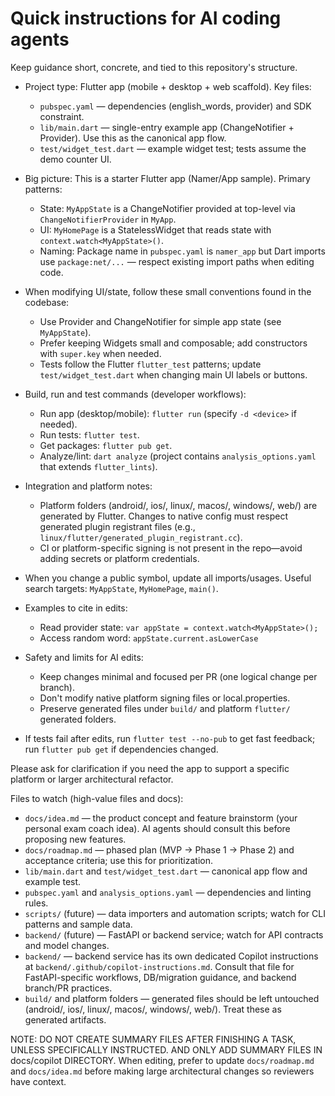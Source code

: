 <!-- .github/copilot-instructions.md for the `net` Flutter project -->
# Quick instructions for AI coding agents

Keep guidance short, concrete, and tied to this repository's structure.

- Project type: Flutter app (mobile + desktop + web scaffold). Key files:
  - `pubspec.yaml` — dependencies (english_words, provider) and SDK constraint.
  - `lib/main.dart` — single-entry example app (ChangeNotifier + Provider). Use this as the canonical app flow.
  - `test/widget_test.dart` — example widget test; tests assume the demo counter UI.

- Big picture: This is a starter Flutter app (Namer/App sample). Primary patterns:
  - State: `MyAppState` is a ChangeNotifier provided at top-level via `ChangeNotifierProvider` in `MyApp`.
  - UI: `MyHomePage` is a StatelessWidget that reads state with `context.watch<MyAppState>()`.
  - Naming: Package name in `pubspec.yaml` is `namer_app` but Dart imports use `package:net/...` — respect existing import paths when editing code.

- When modifying UI/state, follow these small conventions found in the codebase:
  - Use Provider and ChangeNotifier for simple app state (see `MyAppState`).
  - Prefer keeping Widgets small and composable; add constructors with `super.key` when needed.
  - Tests follow the Flutter `flutter_test` patterns; update `test/widget_test.dart` when changing main UI labels or buttons.

- Build, run and test commands (developer workflows):
  - Run app (desktop/mobile): `flutter run` (specify `-d <device>` if needed).
  - Run tests: `flutter test`.
  - Get packages: `flutter pub get`.
  - Analyze/lint: `dart analyze` (project contains `analysis_options.yaml` that extends `flutter_lints`).

- Integration and platform notes:
  - Platform folders (android/, ios/, linux/, macos/, windows/, web/) are generated by Flutter. Changes to native config must respect generated plugin registrant files (e.g., `linux/flutter/generated_plugin_registrant.cc`).
  - CI or platform-specific signing is not present in the repo—avoid adding secrets or platform credentials.

- When you change a public symbol, update all imports/usages. Useful search targets: `MyAppState`, `MyHomePage`, `main()`.

- Examples to cite in edits:
  - Read provider state: `var appState = context.watch<MyAppState>();`
  - Access random word: `appState.current.asLowerCase`

- Safety and limits for AI edits:
  - Keep changes minimal and focused per PR (one logical change per branch).
  - Don't modify native platform signing files or local.properties.
  - Preserve generated files under `build/` and platform `flutter/` generated folders.

- If tests fail after edits, run `flutter test --no-pub` to get fast feedback; run `flutter pub get` if dependencies changed.

Please ask for clarification if you need the app to support a specific platform or larger architectural refactor.

Files to watch (high-value files and docs):

- `docs/idea.md` — the product concept and feature brainstorm (your personal exam coach idea). AI agents should consult this before proposing new features.
- `docs/roadmap.md` — phased plan (MVP → Phase 1 → Phase 2) and acceptance criteria; use this for prioritization.
- `lib/main.dart` and `test/widget_test.dart` — canonical app flow and example test.
- `pubspec.yaml` and `analysis_options.yaml` — dependencies and linting rules.
- `scripts/` (future) — data importers and automation scripts; watch for CLI patterns and sample data.
- `backend/` (future) — FastAPI or backend service; watch for API contracts and model changes.
- `backend/` — backend service has its own dedicated Copilot instructions at `backend/.github/copilot-instructions.md`. Consult that file for FastAPI-specific workflows, DB/migration guidance, and backend branch/PR practices.
- `build/` and platform folders — generated files should be left untouched (android/, ios/, linux/, macos/, windows/, web/). Treat these as generated artifacts.

NOTE: DO NOT CREATE SUMMARY FILES AFTER FINISHING A TASK, UNLESS SPECIFICALLY INSTRUCTED. AND ONLY ADD SUMMARY FILES IN docs/copilot DIRECTORY.
When editing, prefer to update `docs/roadmap.md` and `docs/idea.md` before making large architectural changes so reviewers have context.
